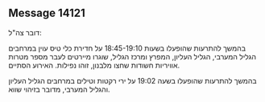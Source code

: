 ## Message 14121

דובר צה"ל:

בהמשך להתרעות שהופעלו בשעות 18:45-19:10 על חדירת כלי טיס עוין במרחבים הגליל המערבי, הגליל העליון, המפרץ ומרכז הגליל, שוגרו מיירטים לעבר מספר מטרות אוויריות חשודות שחצו מלבנון, זוהו נפילות.
האירוע הסתיים.

בהמשך להתרעות שהופעלו בשעה 19:02 על ירי רקטות וטילים במרחבים הגליל העליון והגליל המערבי, מדובר בזיהוי שווא.


